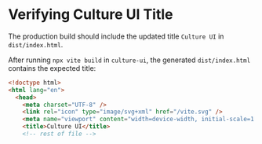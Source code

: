 # Verifying Culture UI Title

The production build should include the updated title `Culture UI` in `dist/index.html`.

After running `npx vite build` in `culture-ui`, the generated `dist/index.html` contains the expected title:

```html
<!doctype html>
<html lang="en">
  <head>
    <meta charset="UTF-8" />
    <link rel="icon" type="image/svg+xml" href="/vite.svg" />
    <meta name="viewport" content="width=device-width, initial-scale=1.0" />
    <title>Culture UI</title>
    <!-- rest of file -->
```

```
